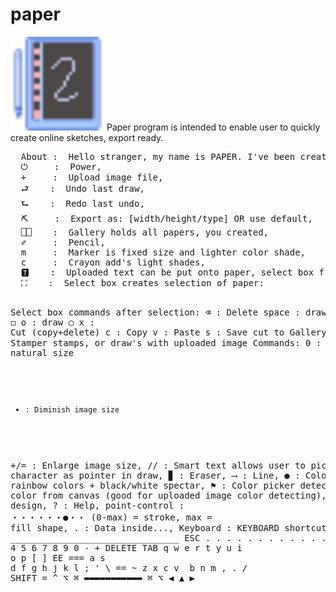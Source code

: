 # paper
<img src="./setup/icon.png" width="150" height="150">
Paper program is intended to enable user to quickly create online sketches, export ready. 
<pre>
  About :  Hello stranger, my name is PAPER. I've been created, to make notes, by drawing, fast, versatile and easy,
  ⏻     :  Power,
  +     :  Upload image file,
  ⮐    :  Undo last draw,
  ⮑    :  Redo last undo,
  ⛏     :  Export as: [width/height/type] OR use default,
  ⎕⎕    :  Gallery holds all papers, you created,
  ✐     :  Pencil,
  m     :  Marker is fixed size and lighter color shade,
  c     :  Crayon add's light shades,
  🆃    :  Uploaded text can be put onto paper, select box from where and width to wrap around,
  ⛶    :  Select box creates selection of paper:

  Select box commands after selection:
  ⌫     : Delete
  space : draw <span class='large'>◻︎</span>
  o     : draw <span class='large'>◯</span>
  x     : Cut (copy+delete)
  c     : Copy
  v     : Paste
  s     : Save cut to Gallery
  ⏊     : Stamp 
  Stamper stamps, or draw\'s with uploaded image
  Commands:
  0     : Revert to natural size
  -     : Diminish image size
  +/=   : Enlarge image size,
  //    : Smart text allows user to pick any character as pointer in draw,
  ▊     : Eraser,
  ⟶    : Line,
  ●     : Color palete of rainbow colors + black/white spectar,
  ⚑     : Color picker detect's any color from canvas (good for uploaded image color detecting),
  ♺     : Recycle design,
  ?     : Help,
  point-control : ・・・・・・<span class="large">●</span>・・        (0-max) = stroke, max = fill shape,
  .     : Data inside...,
  Keyboard : 
            KEYBOARD shortcuts
            ________________________________
            ESC . . . . . . . . . . . .  POW
            ± 1 2 3 4 5 6 7 8 9 <span class="bitno">0 - + DELETE</span>
            TAB q w e r t y u i <span class="bitno">o</span> p [ ]   EE
            ===  a <span class="bitno">s</span> d f g h j k l ; ' \\
            == ~ z <span class="bitno">x c v </span> b n m , . /   SHIFT
            = ^ ⌥ ⌘ <span class="bitno">▬▬▬▬▬▬▬▬▬▬▬</span> ⌘ ⌥    ◀︎ ▲ ▶︎
  </pre>
